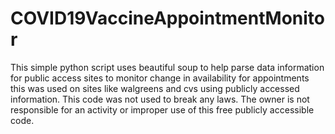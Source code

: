 # COVID19VaccineAppointmentMonitor
This simple python script uses beautiful soup to help parse data information for public access sites to monitor change in availability for appointments
this was used on sites like walgreens and cvs using publicly accessed information. This code was not used to break any laws. The owner is not responsible for an activity or
improper use of this free publicly accessible code.
